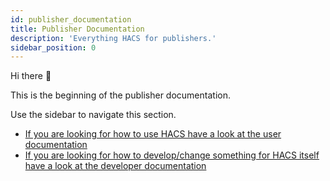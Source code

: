 ```yaml
---
id: publisher_documentation
title: Publisher Documentation
description: 'Everything HACS for publishers.'
sidebar_position: 0
---
```


Hi there :wave:

This is the beginning of the publisher documentation.

Use the sidebar to navigate this section.

- [If you are looking for how to use HACS have a look at the user documentation](/docs/user)
- [If you are looking for how to develop/change something for HACS itself have a look at the developer documentation](/docs/developer)
